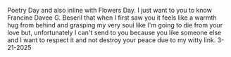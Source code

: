  Poetry Day and also inline with Flowers Day. I just want to you to know Francine Davee G. Beseril that when I first saw you it feels like a warmth hug from behind and grasping my very soul like I'm going to die from your love but, unfortunately I can't send to you because you like someone else and I want to respect it and not destroy your peace due to my witty link. 3-21-2025
